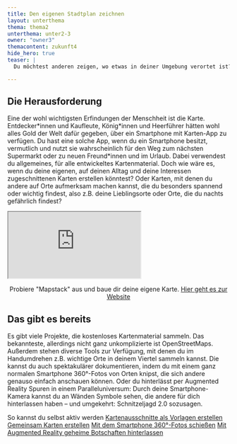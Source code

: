 ```yaml
---
title: Den eigenen Stadtplan zeichnen
layout: unterthema
thema: thema2
unterthema: unter2-3
owner: "owner3"
themacontent: zukunft4
hide_hero: true
teaser: |
  Du möchtest anderen zeigen, wo etwas in deiner Umgebung verortet ist? Dann zeichne eine Karte! Hier erfährst du, wie dabei Daten nutzen kannst.

---
```


## Die Herausforderung
Eine der wohl wichtigsten Erfindungen der Menschheit ist die Karte. Entdecker\*innen und Kaufleute, König\*innen und Heerführer hätten wohl alles Gold der Welt dafür gegeben, über ein Smartphone mit Karten-App zu verfügen. Du hast eine solche App, wenn du ein Smartphone besitzt, vermutlich und nutzt sie wahrscheinlich für den Weg zum nächsten Supermarkt oder zu neuen Freund\*innen und im Urlaub. Dabei verwendest du allgemeines, für alle entwickeltes Kartenmaterial. Doch wie wäre es, wenn du deine eigenen, auf deinen Alltag und deine Interessen zugeschnittenen Karten erstellen könntest? Oder Karten, mit denen du andere auf Orte aufmerksam machen kannst, die du besonders spannend oder wichtig findest, also z.B. deine Lieblingsorte oder Orte, die du nachts gefährlich findest?

<div class="videoiframe"><iframe src="http://mapstack.stamen.com/edit.html"></iframe></div>
<center><p>Probiere "Mapstack" aus und baue dir deine eigene Karte. <a href="http://mapstack.stamen.com/" target="_blank">Hier geht es zur Website</a></p></center>

## Das gibt es bereits
Es gibt viele Projekte, die kostenloses Kartenmaterial sammeln. Das bekannteste, allerdings nicht ganz unkomplizierte ist OpenStreetMaps. Außerdem stehen diverse Tools zur Verfügung, mit denen du im Handumdrehen z.B. wichtige Orte in deinem Viertel sammeln kannst. Die kannst du auch spektakulärer dokumentieren, indem du mit einem ganz normalen Smartphone 360°-Fotos von Orten knipst, die sich andere genauso einfach anschauen können. Oder du hinterlässt per Augmented Reality Spuren in einem Paralleluniversum: Durch deine Smartphone-Kamera kannst du an Wänden Symbole sehen, die andere für dich hinterlassen haben – und umgekehrt: Schnitzeljagd 2.0 sozusagen.

<p class="link-list">
    <span class="link-list-headline">So kannst du selbst aktiv werden</span>
        <a class="external-link" href="http://mapstack.stamen.com/" target="_blank">Kartenausschnitte als Vorlagen erstellen</a>
        <a class="external-link" href="http://orangotango.info/projekte/kollektives-kartieren/" target="_blank">Gemeinsam Karten erstellen</a>
        <a class="external-link" href="https://www.youtube.com/watch?v=HFaLp8uxNHc" target="_blank">Mit dem Smartphone 360°-Fotos schießen</a>
        <a class="external-link" href="http://walla.me/" target="_blank">Mit Augmented Reality geheime Botschaften hinterlassen</a>
</p>